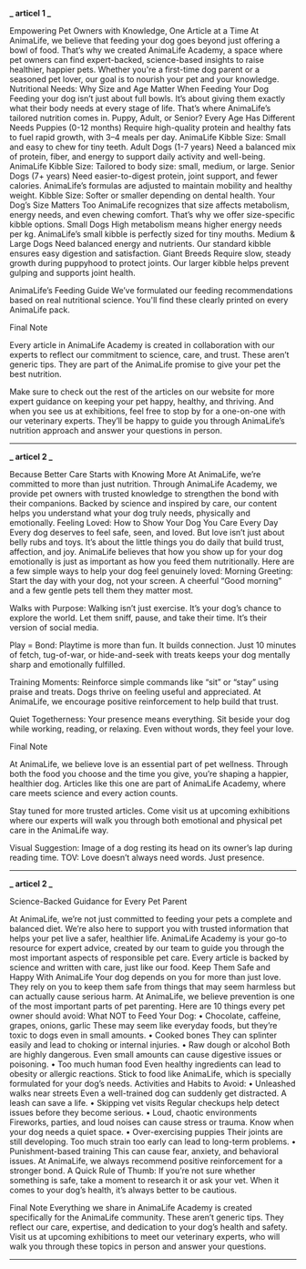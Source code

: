 **_ articel 1 _**

Empowering Pet Owners with Knowledge, One Article at a Time
At AnimaLife, we believe that feeding your dog goes beyond just offering a bowl of food. That’s why we created AnimaLife Academy, a space where pet owners can find expert-backed, science-based insights to raise healthier, happier pets. Whether you're a first-time dog parent or a seasoned pet lover, our goal is to nourish your pet and your knowledge.
Nutritional Needs: Why Size and Age Matter When Feeding Your Dog
Feeding your dog isn’t just about full bowls. It’s about giving them exactly what their body needs at every stage of life. That’s where AnimaLife’s tailored nutrition comes in.
Puppy, Adult, or Senior? Every Age Has Different Needs
Puppies (0-12 months)
Require high-quality protein and healthy fats to fuel rapid growth, with 3–4 meals per day.
AnimaLife Kibble Size: Small and easy to chew for tiny teeth.
Adult Dogs (1-7 years)
Need a balanced mix of protein, fiber, and energy to support daily activity and well-being.
AnimaLife Kibble Size: Tailored to body size: small, medium, or large.
Senior Dogs (7+ years)
Need easier-to-digest protein, joint support, and fewer calories.
AnimaLife’s formulas are adjusted to maintain mobility and healthy weight.
Kibble Size: Softer or smaller depending on dental health.
Your Dog’s Size Matters Too
AnimaLife recognizes that size affects metabolism, energy needs, and even chewing comfort. That’s why we offer size-specific kibble options.
Small Dogs
High metabolism means higher energy needs per kg. AnimaLife’s small kibble is perfectly sized for tiny mouths.
Medium & Large Dogs
Need balanced energy and nutrients. Our standard kibble ensures easy digestion and satisfaction.
Giant Breeds
Require slow, steady growth during puppyhood to protect joints. Our larger kibble helps prevent gulping and supports joint health.

AnimaLife’s Feeding Guide
We’ve formulated our feeding recommendations based on real nutritional science. You'll find these clearly printed on every AnimaLife pack.

Final Note

Every article in AnimaLife Academy is created in collaboration with our experts to reflect our commitment to science, care, and trust. These aren’t generic tips. They are part of the AnimaLife promise to give your pet the best nutrition.

Make sure to check out the rest of the articles on our website for more expert guidance on keeping your pet happy, healthy, and thriving. And when you see us at exhibitions, feel free to stop by for a one-on-one with our veterinary experts. They’ll be happy to guide you through AnimaLife’s nutrition approach and answer your questions in person.

---

**_ articel 2 _**

Because Better Care Starts with Knowing More
At AnimaLife, we’re committed to more than just nutrition. Through AnimaLife Academy, we provide pet owners with trusted knowledge to strengthen the bond with their companions. Backed by science and inspired by care, our content helps you understand what your dog truly needs, physically and emotionally.
Feeling Loved: How to Show Your Dog You Care Every Day
Every dog deserves to feel safe, seen, and loved. But love isn’t just about belly rubs and toys. It’s about the little things you do daily that build trust, affection, and joy.
AnimaLife believes that how you show up for your dog emotionally is just as important as how you feed them nutritionally.
Here are a few simple ways to help your dog feel genuinely loved:
Morning Greeting: Start the day with your dog, not your screen. A cheerful “Good morning” and a few gentle pets tell them they matter most.

Walks with Purpose: Walking isn’t just exercise. It’s your dog’s chance to explore the world. Let them sniff, pause, and take their time. It’s their version of social media.

Play = Bond: Playtime is more than fun. It builds connection. Just 10 minutes of fetch, tug-of-war, or hide-and-seek with treats keeps your dog mentally sharp and emotionally fulfilled.

Training Moments: Reinforce simple commands like “sit” or “stay” using praise and treats. Dogs thrive on feeling useful and appreciated. At AnimaLife, we encourage positive reinforcement to help build that trust.

Quiet Togetherness: Your presence means everything. Sit beside your dog while working, reading, or relaxing. Even without words, they feel your love.

Final Note

At AnimaLife, we believe love is an essential part of pet wellness. Through both the food you choose and the time you give, you’re shaping a happier, healthier dog.
Articles like this one are part of AnimaLife Academy, where care meets science and every action counts.

Stay tuned for more trusted articles. Come visit us at upcoming exhibitions where our experts will walk you through both emotional and physical pet care in the AnimaLife way.

Visual Suggestion:
Image of a dog resting its head on its owner’s lap during reading time.
TOV:
Love doesn’t always need words. Just presence.

---

**_ articel 2 _**

Science-Backed Guidance for Every Pet Parent

At AnimaLife, we’re not just committed to feeding your pets a complete and balanced diet. We’re also here to support you with trusted information that helps your pet live a safer, healthier life.
AnimaLife Academy is your go-to resource for expert advice, created by our team to guide you through the most important aspects of responsible pet care. Every article is backed by science and written with care, just like our food.
Keep Them Safe and Happy With AnimaLife
Your dog depends on you for more than just love. They rely on you to keep them safe from things that may seem harmless but can actually cause serious harm. At AnimaLife, we believe prevention is one of the most important parts of pet parenting.
Here are 10 things every pet owner should avoid:
What NOT to Feed Your Dog:
• Chocolate, caffeine, grapes, onions, garlic
These may seem like everyday foods, but they’re toxic to dogs even in small amounts.
• Cooked bones
They can splinter easily and lead to choking or internal injuries.
• Raw dough or alcohol
Both are highly dangerous. Even small amounts can cause digestive issues or poisoning.
• Too much human food
Even healthy ingredients can lead to obesity or allergic reactions. Stick to food like AnimaLife, which is specially formulated for your dog’s needs.
Activities and Habits to Avoid:
• Unleashed walks near streets
Even a well-trained dog can suddenly get distracted. A leash can save a life.
• Skipping vet visits
Regular checkups help detect issues before they become serious.
• Loud, chaotic environments
Fireworks, parties, and loud noises can cause stress or trauma. Know when your dog needs a quiet space.
• Over-exercising puppies
Their joints are still developing. Too much strain too early can lead to long-term problems.
• Punishment-based training
This can cause fear, anxiety, and behavioral issues. At AnimaLife, we always recommend positive reinforcement for a stronger bond.
A Quick Rule of Thumb:
If you’re not sure whether something is safe, take a moment to research it or ask your vet. When it comes to your dog’s health, it’s always better to be cautious.

Final Note
Everything we share in AnimaLife Academy is created specifically for the AnimaLife community. These aren’t generic tips. They reflect our care, expertise, and dedication to your dog’s health and safety.
Visit us at upcoming exhibitions to meet our veterinary experts, who will walk you through these topics in person and answer your questions.

---
